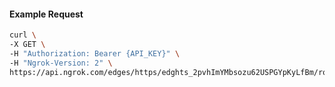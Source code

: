 <!-- Code generated for API Clients. DO NOT EDIT. -->

#### Example Request

```bash
curl \
-X GET \
-H "Authorization: Bearer {API_KEY}" \
-H "Ngrok-Version: 2" \
https://api.ngrok.com/edges/https/edghts_2pvhImYMbsozu62USPGYpKyLfBm/routes/edghtsrt_2pvhIlz0zJ8qzjFjkjgm4Yi0fMh/saml
```
